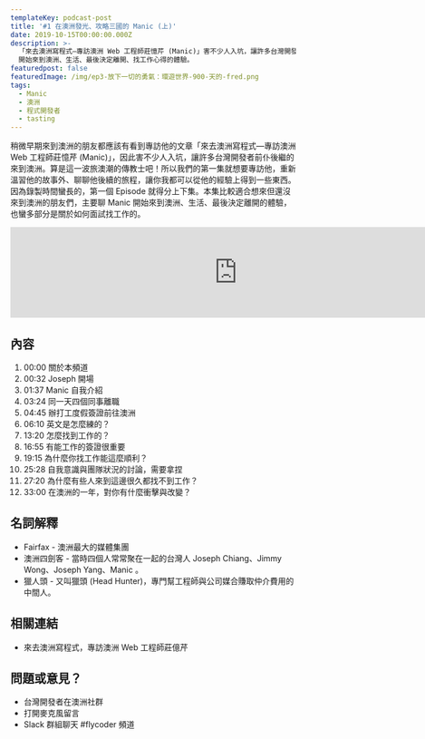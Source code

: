 ```yaml
---
templateKey: podcast-post
title: '#1 在澳洲發光、攻略三國的 Manic (上)'
date: 2019-10-15T00:00:00.000Z
description: >-
  「來去澳洲寫程式—專訪澳洲 Web 工程師莊憶芹 (Manic)」害不少人入坑，讓許多台灣開發者前仆後繼的來到澳洲。聊聊 Manic
  開始來到澳洲、生活、最後決定離開、找工作心得的體驗。
featuredpost: false
featuredImage: /img/ep3-放下一切的勇氣：環遊世界-900-天的-fred.png
tags:
  - Manic
  - 澳洲
  - 程式開發者
  - tasting
---
```


稍微早期來到澳洲的朋友都應該有看到專訪他的文章「來去澳洲寫程式—專訪澳洲 Web 工程師莊憶芹 (Manic)」，因此害不少人入坑，讓許多台灣開發者前仆後繼的來到澳洲。算是這一波旅澳潮的傳教士吧！所以我們的第一集就想要專訪他，重新溫習他的故事外、聊聊他後續的旅程，讓你我都可以從他的經驗上得到一些東西。因為錄製時間蠻長的，第一個 Episode 就得分上下集。本集比較適合想來但還沒來到澳洲的朋友們，主要聊 Manic 開始來到澳洲、生活、最後決定離開的體驗，也蠻多部分是關於如何面試找工作的。

<iframe 
  src="https://anchor.fm/flycoder/embed/episodes/1--Manic-e55kuc/a-anbu14" 
  height="160" 
  width="800" 
  frameborder="0" 
  scrolling="no">
</iframe>

## 內容

1. 00:00 關於本頻道
2. 00:32 Joseph 開場
3. 01:37 Manic 自我介紹
4. 03:24 同一天四個同事離職
5. 04:45 辦打工度假簽證前往澳洲
6. 06:10 英文是怎麼練的？
7. 13:20 怎麼找到工作的？
8. 16:55 有能工作的簽證很重要
9. 19:15 為什麼你找工作能這麼順利？
10. 25:28 自我意識與團隊狀況的討論，需要拿捏
11. 27:20 為什麼有些人來到這邊很久都找不到工作？
12. 33:00 在澳洲的一年，對你有什麼衝擊與改變？

## 名詞解釋

- Fairfax - 澳洲最大的媒體集團
- 澳洲四劍客 - 當時四個人常常聚在一起的台灣人 Joseph Chiang、Jimmy Wong、Joseph Yang、Manic 。
- 獵人頭 - 又叫獵頭 (Head Hunter)，專門幫工程師與公司媒合賺取仲介費用的中間人。

## 相關連結

- 來去澳洲寫程式，專訪澳洲 Web 工程師莊億芹

## 問題或意見？

- 台灣開發者在澳洲社群
- 打開麥克風留言
- Slack 群組聊天 #flycoder 頻道

